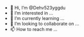 - 👋 Hi, I’m @Dehv523yggdu
- 👀 I’m interested in ...
- 🌱 I’m currently learning ...
- 💞️ I’m looking to collaborate on ...
- 📫 How to reach me ...

<!---
Dehv523yggdu/Dehv523yggdu is a ✨ special ✨ repository because its `README.md` (this file) appears on your GitHub profile.
You can click the Preview link to take a look at your changes.
--->
